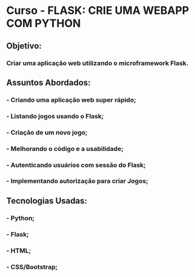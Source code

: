 # Curso - FLASK: CRIE UMA WEBAPP COM PYTHON

## Objetivo:

### Criar uma aplicação web utilizando o microframework Flask.

## Assuntos Abordados:

### - Criando uma aplicação web super rápido;

### - Listando jogos usando o Flask;

### - Criação de um novo jogo;

### - Melhorando o código e a usabilidade;

### - Autenticando usuários com sessão do Flask;

### - Implementando autorização para criar Jogos;

## Tecnologias Usadas:

### - Python;

### - Flask;

### - HTML;

### - CSS/Bootstrap;
